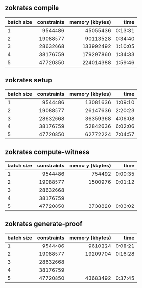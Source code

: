 ## zokrates compile
| batch size | constraints | memory (kbytes) |    time |
|------------|------------:|----------------:|--------:|
| 1          |     9544486 |        45055436 | 0:13:31 |
| 2          |    19088577 |        90113528 | 0:34:40 |
| 3          |    28632668 |       133992492 | 1:10:05 |
| 4          |    38176759 |       179297860 | 1:34:33 |
| 5          |    47720850 |       224014388 | 1:59:46 |

## zokrates setup
| batch size | constraints | memory (kbytes) |    time |
|------------|------------:|----------------:|--------:|
| 1          |     9544486 |        13081636 | 1:09:10 |
| 2          |    19088577 |        26147636 | 2:20:23 |
| 3          |    28632668 |        36359368 | 4:06:08 |
| 4          |    38176759 |        52842636 | 6:02:06 |
| 5          |    47720850 |        62772224 | 7:04:57 |

## zokrates compute-witness
| batch size | constraints | memory (kbytes) |    time |
|------------|------------:|----------------:|--------:|
| 1          |     9544486 |          754492 | 0:00:35 |
| 2          |    19088577 |         1500976 | 0:01:12 |
| 3          |    28632668 |                 |         |
| 4          |    38176759 |                 |         |
| 5          |    47720850 |         3738820 | 0:03:02 |

## zokrates generate-proof
| batch size | constraints | memory (kbytes) |    time |
|------------|------------:|----------------:|--------:|
| 1          |     9544486 |         9610224 | 0:08:21 |
| 2          |    19088577 |        19209704 | 0:16:28 |
| 3          |    28632668 |                 |         |
| 4          |    38176759 |                 |         |
| 5          |    47720850 |        43683492 | 0:37:45 |